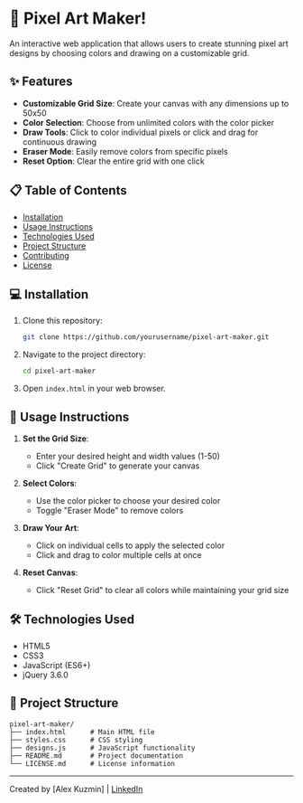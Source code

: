 # 🎨 Pixel Art Maker!

An interactive web application that allows users to create stunning pixel art designs by choosing colors and drawing on a customizable grid.


## ✨ Features

- **Customizable Grid Size**: Create your canvas with any dimensions up to 50x50
- **Color Selection**: Choose from unlimited colors with the color picker
- **Draw Tools**: Click to color individual pixels or click and drag for continuous drawing
- **Eraser Mode**: Easily remove colors from specific pixels
- **Reset Option**: Clear the entire grid with one click

## 📋 Table of Contents

- [Installation](#installation)
- [Usage Instructions](#usage-instructions)
- [Technologies Used](#technologies-used)
- [Project Structure](#project-structure)
- [Contributing](#contributing)
- [License](#license)

## 💻 Installation

1. Clone this repository:
   ```bash
   git clone https://github.com/yourusername/pixel-art-maker.git
   ```

2. Navigate to the project directory:
   ```bash
   cd pixel-art-maker
   ```

3. Open `index.html` in your web browser.

## 📝 Usage Instructions

1. **Set the Grid Size**:
   - Enter your desired height and width values (1-50)
   - Click "Create Grid" to generate your canvas

2. **Select Colors**:
   - Use the color picker to choose your desired color
   - Toggle "Eraser Mode" to remove colors

3. **Draw Your Art**:
   - Click on individual cells to apply the selected color
   - Click and drag to color multiple cells at once

4. **Reset Canvas**:
   - Click "Reset Grid" to clear all colors while maintaining your grid size

## 🛠️ Technologies Used

- HTML5
- CSS3
- JavaScript (ES6+)
- jQuery 3.6.0

## 📁 Project Structure

```
pixel-art-maker/
├── index.html      # Main HTML file
├── styles.css      # CSS styling
├── designs.js      # JavaScript functionality
├── README.md       # Project documentation
└── LICENSE.md      # License information
```

---

Created by [Alex Kuzmin] | [LinkedIn](https://www.linkedin.com/in/alexander-kuzmin/)
